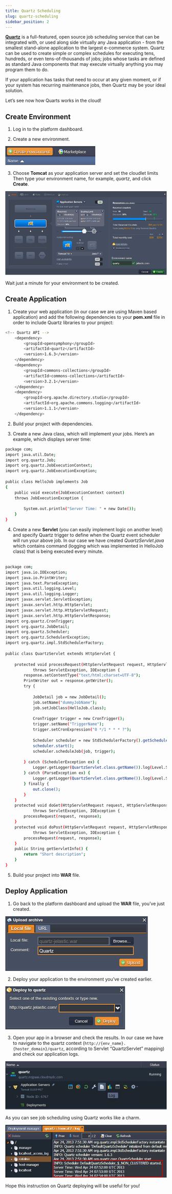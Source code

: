 ```yaml
---
title: Quartz Scheduling
slug: quartz-scheduling
sidebar_position: 2
---
```


<!-- ## Job Scheduling Using Quartz -->

[**Quartz**](https://www.quartz-scheduler.org/) is a full-featured, open source job scheduling service that can be integrated with, or used along side virtually any Java application - from the smallest stand-alone application to the largest e-commerce system. Quartz can be used to create simple or complex schedules for executing tens, hundreds, or even tens-of-thousands of jobs; jobs whose tasks are defined as standard Java components that may execute virtually anything you may program them to do.

If your application has tasks that need to occur at any given moment, or if your system has recurring maintenance jobs, then Quartz may be your ideal solution.

Let’s see now how Quarts works in the cloud!

## Create Environment

1. Log in to the platform dashboard.

2. Create a new environment.

<div style={{
    display:'flex',
    justifyContent: 'center',
    margin: '0 0 1rem 0'
}}>

![Locale Dropdown](./img/QuartzScheduling/01-create-environment.png)

</div>

3. Choose **Tomcat** as your application server and set the cloudlet limits Then type your environment name, for example, _quartz_, and click **Create**.

<div style={{
    display:'flex',
    justifyContent: 'center',
    margin: '0 0 1rem 0'
}}>

![Locale Dropdown](./img/QuartzScheduling/02-environment-wizard.png)

</div>

Wait just a minute for your environment to be created.

## Create Application

1. Create your web application (in our case we are using Maven based application) and add the following dependencies to your **pom.xml** file in order to include Quartz libraries to your project:

```bash
<!-- Quartz API -->
    <dependency>
        <groupId>opensymphony</groupId>
        <artifactId>quartz</artifactId>
        <version>1.6.3</version>
    </dependency>
    <dependency>
        <groupId>commons-collections</groupId>
        <artifactId>commons-collections</artifactId>
        <version>3.2.1</version>
    </dependency>
    <dependency>
        <groupId>org.apache.directory.studio</groupId>
        <artifactId>org.apache.commons.logging</artifactId>
        <version>1.1.1</version>
    </dependency>
```

2. Build your project with dependencies.

3. Create a new Java class, which will implement your jobs. Here’s an example, which displays server time:

```bash
package com;
import java.util.Date;
import org.quartz.Job;
import org.quartz.JobExecutionContext;
import org.quartz.JobExecutionException;

public class HelloJob implements Job
{
    public void execute(JobExecutionContext context)
    throws JobExecutionException {

        System.out.println("Server Time: " + new Date());
    }
}
```

4. Create a new **Servlet** (you can easily implement logic on another level) and specify Quartz trigger to define when the Quartz event scheduler will run your above job. In our case we have created _QuartzServlet.java_ which contains command (logging which was implemented in HelloJob class) that is being executed every minute.

```bash

package com;
import java.io.IOException;
import java.io.PrintWriter;
import java.text.ParseException;
import java.util.logging.Level;
import java.util.logging.Logger;
import javax.servlet.ServletException;
import javax.servlet.http.HttpServlet;
import javax.servlet.http.HttpServletRequest;
import javax.servlet.http.HttpServletResponse;
import org.quartz.CronTrigger;
import org.quartz.JobDetail;
import org.quartz.Scheduler;
import org.quartz.SchedulerException;
import org.quartz.impl.StdSchedulerFactory;

public class QuartzServlet extends HttpServlet {

    protected void processRequest(HttpServletRequest request, HttpServletResponse response)
            throws ServletException, IOException {
        response.setContentType("text/html;charset=UTF-8");
        PrintWriter out = response.getWriter();
        try {

            JobDetail job = new JobDetail();
            job.setName("dummyJobName");
            job.setJobClass(HelloJob.class);

            CronTrigger trigger = new CronTrigger();
            trigger.setName("TriggerName");
            trigger.setCronExpression("0 */1 * * * ?");

            Scheduler scheduler = new StdSchedulerFactory().getScheduler();
            scheduler.start();
            scheduler.scheduleJob(job, trigger);

        } catch (SchedulerException ex) {
            Logger.getLogger(QuartzServlet.class.getName()).log(Level.SEVERE, null, ex);
        } catch (ParseException ex) {
            Logger.getLogger(QuartzServlet.class.getName()).log(Level.SEVERE, null, ex);
        } finally {
            out.close();
        }
    }
    protected void doGet(HttpServletRequest request, HttpServletResponse response)
            throws ServletException, IOException {
        processRequest(request, response);
    }
    protected void doPost(HttpServletRequest request, HttpServletResponse response)
            throws ServletException, IOException {
        processRequest(request, response);
    }
    public String getServletInfo() {
        return "Short description";
    }
}

```

5. Build your project into **WAR** file.

## Deploy Application

1. Go back to the platform dashboard and upload the **WAR** file, you’ve just created.

<div style={{
    display:'flex',
    justifyContent: 'center',
    margin: '0 0 1rem 0'
}}>

![Locale Dropdown](./img/QuartzScheduling/03-upload-quartz-archive.png)

</div>

2. Deploy your application to the environment you’ve created earlier.

<div style={{
    display:'flex',
    justifyContent: 'center',
    margin: '0 0 1rem 0'
}}>

![Locale Dropdown](./img/QuartzScheduling/04-deploy-quartz-application.png)

</div>

3. Open your app in a browser and check the results. In our case we have to navigate to the quartz context (`http://{env_name}.{hoster_domain}/quartz`, according to Servlet “QuartzServlet” mapping) and check our application logs.

<div style={{
    display:'flex',
    justifyContent: 'center',
    margin: '0 0 1rem 0'
}}>

![Locale Dropdown](./img/QuartzScheduling/05-tomcat-log.JPG)

</div>

As you can see job scheduling using Quartz works like a charm.

<div style={{
    display:'flex',
    justifyContent: 'center',
    margin: '0 0 1rem 0'
}}>

![Locale Dropdown](./img/QuartzScheduling/06-quartz-event-scheduler.png)

</div>

Hope this instruction on Quartz deploying will be useful for you!
